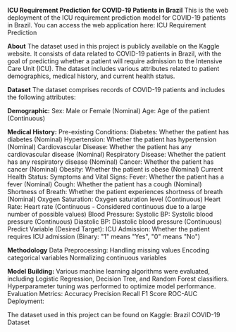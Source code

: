 **ICU Requirement Prediction for COVID-19 Patients in Brazil**
This is the web deployment of the ICU requirement prediction model for COVID-19 patients in Brazil. You can access the web application here: ICU Requirement Prediction

**About**
The dataset used in this project is publicly available on the Kaggle website. It consists of data related to COVID-19 patients in Brazil, with the goal of predicting whether a patient will require admission to the Intensive Care Unit (ICU). The dataset includes various attributes related to patient demographics, medical history, and current health status.


**Dataset**
The dataset comprises records of COVID-19 patients and includes the following attributes:

**Demographic:**
Sex: Male or Female (Nominal)
Age: Age of the patient (Continuous)

**Medical History:**
Pre-existing Conditions:
Diabetes: Whether the patient has diabetes (Nominal)
Hypertension: Whether the patient has hypertension (Nominal)
Cardiovascular Disease: Whether the patient has any cardiovascular disease (Nominal)
Respiratory Disease: Whether the patient has any respiratory disease (Nominal)
Cancer: Whether the patient has cancer (Nominal)
Obesity: Whether the patient is obese (Nominal)
Current Health Status:
Symptoms and Vital Signs:
Fever: Whether the patient has a fever (Nominal)
Cough: Whether the patient has a cough (Nominal)
Shortness of Breath: Whether the patient experiences shortness of breath (Nominal)
Oxygen Saturation: Oxygen saturation level (Continuous)
Heart Rate: Heart rate (Continuous - Considered continuous due to a large number of possible values)
Blood Pressure:
Systolic BP: Systolic blood pressure (Continuous)
Diastolic BP: Diastolic blood pressure (Continuous)
Predict Variable (Desired Target):
ICU Admission: Whether the patient requires ICU admission (Binary: "1" means "Yes", "0" means "No")

**Methodology**
Data Preprocessing:
Handling missing values
Encoding categorical variables
Normalizing continuous variables

**Model Building:**
Various machine learning algorithms were evaluated, including Logistic Regression, Decision Tree, and Random Forest classifiers.
Hyperparameter tuning was performed to optimize model performance.
Evaluation Metrics:
Accuracy
Precision
Recall
F1 Score
ROC-AUC
Deployment:

The dataset used in this project can be found on Kaggle: Brazil COVID-19 Dataset
